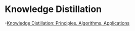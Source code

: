 # Knowledge Distillation
 -[Knowledge Distillation: Principles, Algorithms, Applications](https://neptune.ai/blog/knowledge-distillation)
